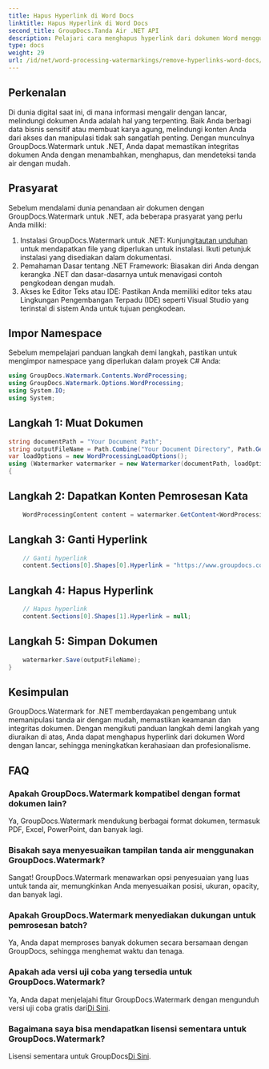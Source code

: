 ```yaml
---
title: Hapus Hyperlink di Word Docs
linktitle: Hapus Hyperlink di Word Docs
second_title: GroupDocs.Tanda Air .NET API
description: Pelajari cara menghapus hyperlink dari dokumen Word menggunakan GroupDocs.Watermark untuk .NET. Tingkatkan keamanan dokumen dengan mudah.
type: docs
weight: 29
url: /id/net/word-processing-watermarkings/remove-hyperlinks-word-docs/
---
```

## Perkenalan
Di dunia digital saat ini, di mana informasi mengalir dengan lancar, melindungi dokumen Anda adalah hal yang terpenting. Baik Anda berbagi data bisnis sensitif atau membuat karya agung, melindungi konten Anda dari akses dan manipulasi tidak sah sangatlah penting. Dengan munculnya GroupDocs.Watermark untuk .NET, Anda dapat memastikan integritas dokumen Anda dengan menambahkan, menghapus, dan mendeteksi tanda air dengan mudah.
## Prasyarat
Sebelum mendalami dunia penandaan air dokumen dengan GroupDocs.Watermark untuk .NET, ada beberapa prasyarat yang perlu Anda miliki:
1.  Instalasi GroupDocs.Watermark untuk .NET: Kunjungi[tautan unduhan](https://releases.groupdocs.com/Watermark/net/) untuk mendapatkan file yang diperlukan untuk instalasi. Ikuti petunjuk instalasi yang disediakan dalam dokumentasi.
2. Pemahaman Dasar tentang .NET Framework: Biasakan diri Anda dengan kerangka .NET dan dasar-dasarnya untuk menavigasi contoh pengkodean dengan mudah.
3. Akses ke Editor Teks atau IDE: Pastikan Anda memiliki editor teks atau Lingkungan Pengembangan Terpadu (IDE) seperti Visual Studio yang terinstal di sistem Anda untuk tujuan pengkodean.

## Impor Namespace
Sebelum mempelajari panduan langkah demi langkah, pastikan untuk mengimpor namespace yang diperlukan dalam proyek C# Anda:
```csharp
using GroupDocs.Watermark.Contents.WordProcessing;
using GroupDocs.Watermark.Options.WordProcessing;
using System.IO;
using System;
```
## Langkah 1: Muat Dokumen
```csharp
string documentPath = "Your Document Path";
string outputFileName = Path.Combine("Your Document Directory", Path.GetFileName(documentPath));
var loadOptions = new WordProcessingLoadOptions();
using (Watermarker watermarker = new Watermarker(documentPath, loadOptions))
{
```
## Langkah 2: Dapatkan Konten Pemrosesan Kata
```csharp
    WordProcessingContent content = watermarker.GetContent<WordProcessingContent>();
```
## Langkah 3: Ganti Hyperlink
```csharp
    // Ganti hyperlink
    content.Sections[0].Shapes[0].Hyperlink = "https://www.groupdocs.com/”;
```
## Langkah 4: Hapus Hyperlink
```csharp
    // Hapus hyperlink
    content.Sections[0].Shapes[1].Hyperlink = null;
```
## Langkah 5: Simpan Dokumen
```csharp
    watermarker.Save(outputFileName);
}
```

## Kesimpulan
GroupDocs.Watermark for .NET memberdayakan pengembang untuk memanipulasi tanda air dengan mudah, memastikan keamanan dan integritas dokumen. Dengan mengikuti panduan langkah demi langkah yang diuraikan di atas, Anda dapat menghapus hyperlink dari dokumen Word dengan lancar, sehingga meningkatkan kerahasiaan dan profesionalisme.
## FAQ
### Apakah GroupDocs.Watermark kompatibel dengan format dokumen lain?
Ya, GroupDocs.Watermark mendukung berbagai format dokumen, termasuk PDF, Excel, PowerPoint, dan banyak lagi.
### Bisakah saya menyesuaikan tampilan tanda air menggunakan GroupDocs.Watermark?
Sangat! GroupDocs.Watermark menawarkan opsi penyesuaian yang luas untuk tanda air, memungkinkan Anda menyesuaikan posisi, ukuran, opacity, dan banyak lagi.
### Apakah GroupDocs.Watermark menyediakan dukungan untuk pemrosesan batch?
Ya, Anda dapat memproses banyak dokumen secara bersamaan dengan GroupDocs, sehingga menghemat waktu dan tenaga.
### Apakah ada versi uji coba yang tersedia untuk GroupDocs.Watermark?
 Ya, Anda dapat menjelajahi fitur GroupDocs.Watermark dengan mengunduh versi uji coba gratis dari[Di Sini](https://releases.groupdocs.com/).
### Bagaimana saya bisa mendapatkan lisensi sementara untuk GroupDocs.Watermark?
 Lisensi sementara untuk GroupDocs[Di Sini](https://purchase.groupdocs.com/temporary-license/).